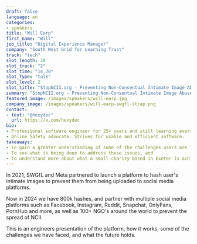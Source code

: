 ```yaml
---
draft: false
language: en
categories:
- speakers
title: "Will Earp"
first_name: "Will"
job_title: "Digital Experience Manager"
company: "South West Grid for Learning Trust"
track: "tech"
slot_length: 30
slot_track: "2"
slot_time: "14.30"
slot_Type: "talk"
slot_level: 2
slot_title: "StopNCII.org - Preventing Non-Consentual Intimate Image Abuse"
summary: "StopNCII.org - Preventing Non-Consentual Intimate Image Abuse"
featured_image: /images/speakers/will-earp.jpg
company_image: /images/speakers/will-earp-swgfl-strap.png
contact:
- text: "@hexydec"
  url: https://x.com/hexydec
bio:
- Professional software engineer for 25+ years and still learning everyday. Tech lead @swgfl_official , developing FOSS, and helping people in tech.
- Online Safety advocate. Strives for usable and efficient software.
takeaways:
- To gain a greater understanding of some of the challenges users are facing with the rise of the web and social media
- To see what is being done to address these issues, and 
- To understand more about what a small charity based in Exeter is achieving in this space
---
```


In 2021, SWGfL and Meta partnered to launch a platform to hash user's intimate images to prevent them from being uploaded to social media platforms.

Now in 2024 we have 800k hashes, and partner with multiple social media platforms such as Facebook, Instagram, Reddit, Snapchat, OnlyFans, PornHub and more, as well as 100+ NGO's around the world to prevent the spread of NCII.

This is an engineers presentation of the platform, how it works, some of the challenges we have faced, and what the future holds.